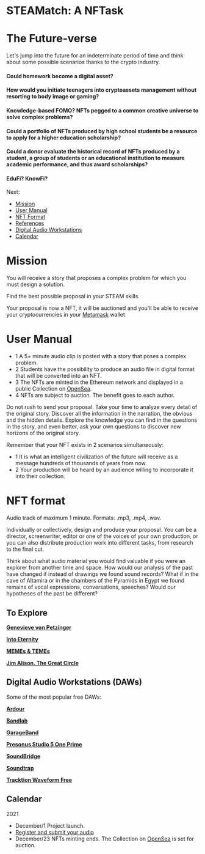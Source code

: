 # STEAMatch: A NFTask

# The Future-verse

Let's jump into the future for an indeterminate period of time and think about some possible scenarios thanks to the crypto industry.

#### Could homework become a digital asset?

#### How would you initiate teenagers into cryptoassets management without resorting to body image or gaming?

#### Knowledge-based FOMO? NFTs pegged to a common creative universe to solve complex problems?

#### Could a portfolio of NFTs produced by high school students be a resource to apply for a higher education scholarship?

#### Could a donor evaluate the historical record of NFTs produced by a student, a group of students or an educational institution to measure academic performance, and thus award scholarships?

#### EduFi? KnowFi?

Next:

* [Mission](#mission)
* [User Manual](#user-manual)
* [NFT Format](#nft-format)
* [References](#to-explore)
* [Digital Audio Workstations](#digital-audio-workstations-daws)
* [Calendar](#calendar)

# Mission

You will receive a story that proposes a complex problem for which you must design a solution.

Find the best possible proposal in your STEAM skills. 

Your proposal is now a NFT, it will be auctioned and you'll be able to receive your cryptocurrencies in your [Metamask](https://metamask.io/) wallet

# User Manual
+ 1 A 5+ minute audio clip is posted with a story that poses a complex problem.
+ 2 Students have the possibility to produce an audio file in digital format that will be converted into an NFT.
+ 3 The NFTs are minted in the Ethereum network and displayed in a public Collection on [OpenSea](https://opensea.io).
+ 4 NFTs are subject to auction. The benefit goes to each author.

Do not rush to send your proposal. Take your time to analyze every detail of the original story. Discover all the information in the narration, the obvious and the hidden details. Explore the knowledge you can find in the questions in the story, and even better, ask your own questions to discover new horizons of the original story.

Remember that your NFT exists in 2 scenarios simultaneously: 
+ 1 It is what an intelligent civilization of the future will receive as a message hundreds of thousands of years from now. 
+ 2 Your production will be heard by an audience willing to incorporate it into their collection.

# NFT format
Audio track of maximum 1 minute. Formats: .mp3, .mp4, .wav.

Individually or collectively, design and produce your proposal. You can be a director, screenwriter, editor or one of the voices of your own production, or you can also distribute production work into different tasks, from research to the final cut. 

Think about what audio material you would find valuable if you were an explorer from another time and space. How would our analysis of the past have changed if instead of drawings we found sound records? What if in the cave of Altamira or in the chambers of the Pyramids in Egypt we found remains of vocal expressions, conversations, speeches? Would our hypotheses of the past be different?

## To Explore

**[Genevieve von Petzinger](https://www.ted.com/talks/genevieve_von_petzinger_why_are_these_32_symbols_found_in_ancient_caves_all_over_europe/)**

**[Into Eternity](https://vimeo.com/ondemand/intoeternity/158645712/)**

**[MEMEs & TEMEs](https://www.ted.com/talks/susan_blackmore_memes_and_temes/)**

**[Jim Alison. The Great Circle](http://home.hiwaay.net/~jalison/)**

## Digital Audio Workstations (DAWs)

Some of the most popular free DAWs:

**[Ardour](https://ardour.org/)**

**[Bandlab](https://www.bandlab.com/)**

**[GarageBand](https://www.apple.com/co/mac/garageband/)**

**[Presonus Studio 5 One Prime](https://shop.presonus.com/Studio-One-5-Prime/)**

**[SoundBridge](https://soundbridge.io/)**

**[Soundtrap](https://www.soundtrap.com/)**

**[Tracktion Waveform Free](https://www.tracktion.com/products/waveform-free)**

## Calendar

2021
+ December/1 Project launch.
+ [Register and submit your audio](https://docs.google.com/forms/d/e/1FAIpQLSdEjByNtfa4y5L_ARHOGvkv2SqZVF1OKfCBb14MtGMJEg7p4g/viewform)
+ December/23 NFTs minting ends. The Collection on [OpenSea](https://opensea.io) is set for auction.
